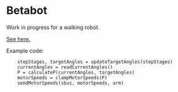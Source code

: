 # Betabot

Work in progress for a walking robot.

[See here.](https://www.instagram.com/p/BRC_-dfhfe6/?taken-by=tomjacobs83)

Example code:


		stepStages, targetAngles = updateTargetAngles(stepStages)
		currentAngles = readCurrentAngles()
		P = calculateP(currentAngles, targetAngles)
		motorSpeeds = clampMotorSpeeds(P)
		sendMotorSpeeds(sbus, motorSpeeds, arm)
